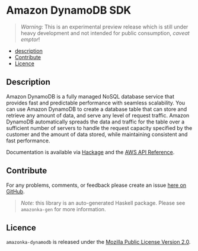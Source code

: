 # Amazon DynamoDB SDK

> _Warning:_ This is an experimental preview release which is still under heavy development and not intended for public consumption, _caveat emptor_!

* [description](#description)
* [Contribute](#contribute)
* [Licence](#licence)

## Description

Amazon DynamoDB is a fully managed NoSQL database service that provides fast
and predictable performance with seamless scalability. You can use Amazon
DynamoDB to create a database table that can store and retrieve any amount of
data, and serve any level of request traffic. Amazon DynamoDB automatically
spreads the data and traffic for the table over a sufficient number of
servers to handle the request capacity specified by the customer and the
amount of data stored, while maintaining consistent and fast performance.

Documentation is available via [Hackage](http://hackage.haskell.org/package/amazonka-dynamodb)
and the [AWS API Reference](http://docs.aws.amazon.com/amazondynamodb/latest/APIReference/Welcome.html).


## Contribute

For any problems, comments, or feedback please create an issue [here on GitHub](https://github.com/brendanhay/amazonka/issues).

> _Note:_ this library is an auto-generated Haskell package. Please see `amazonka-gen` for more information.


## Licence

`amazonka-dynamodb` is released under the [Mozilla Public License Version 2.0](http://www.mozilla.org/MPL/).
